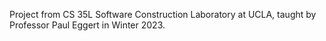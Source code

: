 Project from CS 35L Software Construction Laboratory at UCLA, taught by Professor Paul Eggert in Winter 2023.